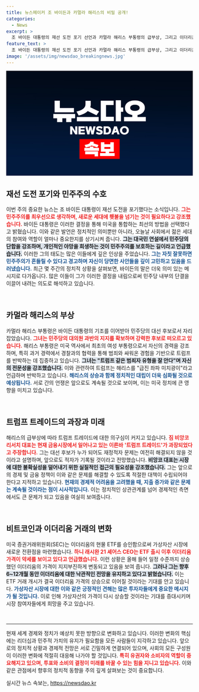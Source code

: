 ```yaml
---
title: 뉴스메이커 조 바이든과 카멀라 해리스의 비밀 공개!
categories:
  - News
excerpt: >
  조 바이든 대통령의 재선 도전 포기 선언과 카멀라 해리스 부통령의 급부상, 그리고 이더리움 ETF 승인 소식이 세계 금융 시장에서 큰 주목을 받고 있습니다. 이들의 향후 경쟁과 영향력에 대한 분석이 펼쳐집니다. 지금 확인하세요!
feature_text: >
  조 바이든 대통령의 재선 도전 포기 선언과 카멀라 해리스 부통령의 급부상, 그리고 이더리움 ETF 승인 소식이 세계 금융 시장에서 큰 주목을 받고 있습니다. 이들의 향후 경쟁과 영향력에 대한 분석이 펼쳐집니다. 지금 확인하세요!
image: '/assets/img/newsdao_breakingnews.jpg'
---
```


<p><img src="/assets/img/newsdao_breakingnews.jpg" alt="ontimetimes 속보" /></p>

<h2 data-ke-size="size26">재선 도전 포기와 민주주의 수호</h2>

<p data-ke-size="size16">이번 주의 중요한 뉴스는 조 바이든 대통령이 재선 도전을 포기했다는 소식입니다. <b><span style="color: #ee2323;">그는 민주주의를 최우선으로 생각하며, 새로운 세대에 횃불을 넘기는 것이 필요하다고 강조했습니다.</span></b> 바이든 대통령은 이러한 결정을 통해 미국을 통합하는 최선의 방법을 선택했다고 밝혔습니다. 이와 같은 발언은 정치적인 의미뿐만 아니라, 오늘날 사회에서 젊은 세대의 참여와 역할이 얼마나 중요한지를 상기시켜 줍니다. <b><span style="background-color: #21538527;">그는 대국민 연설에서 민주당의 단합을 강조하며, 개인적인 야망을 희생하는 것이 민주주의를 보호하는 길이라고 언급했습니다.</span></b> 이러한 그의 태도는 많은 이들에게 깊은 인상을 주었습니다. <b><span style="color: #1a5490;">그는 자칫 잘못하면 민주주의가 흔들릴 수 있다고 경고하며 자신이 당면한 사안들을 깊이 고민하고 있음을 드러냈습니다.</span></b> 최근 몇 주간의 정치적 상황을 살펴보면, 바이든의 말은 더욱 의미 있는 메시지로 다가옵니다. 많은 이들이 그가 이러한 결정을 내림으로써 민주당 내부의 단결을 이끌어 내려는 의도로 해석하고 있습니다.</p>

<p data-ke-size="size16">&nbsp;</p>

<h2 data-ke-size="size26">카멀라 해리스의 부상</h2>

<p data-ke-size="size16">카멀라 해리스 부통령은 바이든 대통령의 기조를 이어받아 민주당의 대선 후보로서 자리 잡았습니다. <b><span style="color: #ee2323;">그녀는 민주당의 대의원 과반의 지지를 확보하며 강력한 후보로 떠오르고 있습니다.</span></b> 해리스 부통령은 미국 역사에서 최초의 여성 부통령으로서 자신의 경력을 강조하며, 특히 과거 경력에서 경찰과의 협력을 통해 범죄와 싸워온 경험을 기반으로 트럼프를 반박하는 데 집중하고 있습니다. <b><span style="background-color: #21538527;">그녀는 "트럼프 같은 범죄자 유형을 잘 안다"며 자신의 전문성을 강조했습니다.</span></b> 이와 관련하여 트럼프는 해리스를 "급진 좌파 미치광이"라고 언급하며 반박하고 있습니다. <b><span style="color: #1a5490;">해리스의 상승과 함께 정치적인 대립이 더욱 심화될 것으로 예상됩니다.</span></b> 서로 간의 언쟁은 앞으로도 계속될 것으로 보이며, 이는 미국 정치에 큰 영향을 미치고 있습니다.</p>

<p data-ke-size="size16">&nbsp;</p>

<h2 data-ke-size="size26">트럼프 트레이드의 과장과 미래</h2>

<p data-ke-size="size16">해리스의 급부상에 따라 트럼프 트레이드에 대한 의구심이 커지고 있습니다. <b><span style="color: #ee2323;">짐 비앙코 리서치 대표는 현재 금융시장에서 일어나고 있는 이른바 '트럼프 트레이드'가 과장되었다고 주장합니다.</span></b> 그는 대선 후보가 누가 되어도 재정적자 문제는 여전히 해결되지 않을 것이라고 설명하며, 앞으로도 적자가 기록될 것이라고 전망했습니다. <b><span style="background-color: #21538527;">비앙코 대표는 시장에 대한 불확실성을 덜어내기 위한 실질적인 접근의 필요성을 강조했습니다.</span></b> 그는 앞으로의 경제 및 금융 정책이 이와 같은 문제를 해결할 수 있도록 적절한 대책이 수립되어야 한다고 지적하고 있습니다. <b><span style="color: #1a5490;">현재의 경제적 어려움을 고려했을 때, 지출 증가와 같은 문제는 계속될 것이라는 점이 시사적입니다.</span></b> 이는 정치적인 상관관계를 넘어 경제적인 측면에서도 큰 문제가 되고 있음을 여실히 보여줍니다.</p>

<p data-ke-size="size16">&nbsp;</p>

<h2 data-ke-size="size26">비트코인과 이더리움 거래의 변화</h2>

<p data-ke-size="size16">미국 증권거래위원회(SEC)는 이더리움의 현물 ETF를 승인함으로써 가상자산 시장에 새로운 전환점을 마련했습니다. <b><span style="color: #ee2323;">하니 래시완 21 셰어스 CEO는 ETF 출시 이후 이더리움 가격이 약세를 보이고 있다고 언급했습니다.</span></b> 이런 상황은 올해 들어 일정 수준까지 상승했던 이더리움의 가격이 지지부진하게 변동되고 있음을 보여 줍니다. <b><span style="background-color: #21538527;">그러나 그는 향후 6~12개월 동안 이더리움에 대한 낙관적인 전망을 유지하고 있다고 밝혔습니다.</span></b> 이는 ETF 거래 개시가 결국 이더리움 가격의 상승으로 이어질 것이라는 기대를 안고 있습니다. <b><span style="color: #1a5490;">가상자산 시장에 대한 이와 같은 긍정적인 견해는 많은 투자자들에게 중요한 메시지가 될 것입니다.</span></b> 이로 인해 가상자산의 가격이 다시 상승할 것이라는 기대를 증대시키며 시장 참여자들에게 희망을 주고 있습니다.</p>

<p data-ke-size="size16">&nbsp;</p>

<hr/>

<p data-ke-size="size16">현재 세계 경제와 정치가 예상치 못한 방향으로 변화하고 있습니다. 이러한 변화의 핵심에는 리더십과 민주적 가치의 유지가 필요함을 모든 사람들이 지각하고 있습니다. 앞으로의 정치적 상황과 경제적 전망은 서로 긴밀하게 연결되어 있으며, 사회의 모든 구성원이 이러한 변화에 적절히 대응해 나가야 할 것입니다. <b><span style="color: #ee2323;">특히 유권자와 소비자의 역할이 중요해지고 있으며, 투표와 소비의 결정이 미래를 바꿀 수 있는 힘을 지니고 있습니다.</span></b> 이와 같은 관점에서 향후의 정치적 동향을 주의 깊게 살펴보는 것이 중요합니다.</p>
실시간 뉴스 속보는, <a href="https://newsdao.kr" rel="dofollow">https://newsdao.kr</a>


